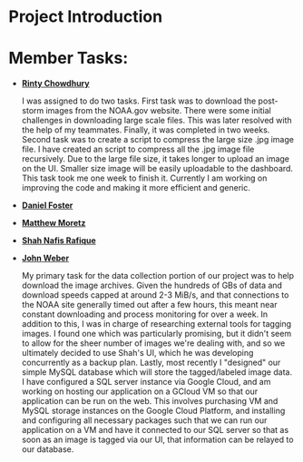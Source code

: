 # Project Introduction

<!--Replace this with an introduction of project (2-3 paragraphs)-->

# Member Tasks:

-   [**Rinty Chowdhury**](https://github.com/rintychy)  

    I was assigned to do two tasks. First task was to download the post-storm images from the NOAA.gov website. 
    There were some initial challenges in downloading large scale files. This was later resolved with the help of my 
    teammates. Finally, it was completed in two weeks. Second task was to create a script to compress the large size 
    .jpg image file. I have created an script to compress all the .jpg image file recursively. Due to the large file 
    size, it takes longer to upload an image on the UI. Smaller size image will be easily uploadable to the dashboard. 
    This task took me one week to finish it. Currently I am working on improving the code and making it more efficient
    and generic. 
    
-   [**Daniel Foster**](https://github.com/dlfosterbot)  

    <!--Replace this with your task-->

-   [**Matthew Moretz**](https://github.com/Matmorcat)  

    <!--Replace this with your task-->
    
-   [**Shah Nafis Rafique**](https://github.com/ShahNafisRafique)  

    <!--Replace this with your task-->
    
-   [**John Weber**](https://github.com/JWeb56)  

    My primary task for the data collection portion of our project was to help download the image archives. Given the 
    hundreds of GBs of data and download speeds capped at around 2-3 MiB/s, and that connections to the NOAA site 
    generally timed out after a few hours, this meant near constant downloading and process monitoring for over a week. 
    In addition to this, I was in charge of researching external tools for tagging images. I found one which was 
    particularly promising, but it didn't seem to allow for the sheer number of images we're dealing with, and so we 
    ultimately decided to use Shah's UI, which he was developing concurrently as a backup plan. Lastly, most recently I 
    "designed" our simple MySQL database which will store the tagged/labeled image data. I have configured a SQL server 
    instance via Google Cloud, and am working on hosting our application on a GCloud VM so that our application can be 
    run on the web. This involves purchasing VM and MySQL storage instances on the Google Cloud Platform, and 
    installing and configuring all necessary packages such that we can run our application on a VM and have it 
    connected to our SQL server so that as soon as an image is tagged via our UI, that information can be relayed to 
    our database.
    
